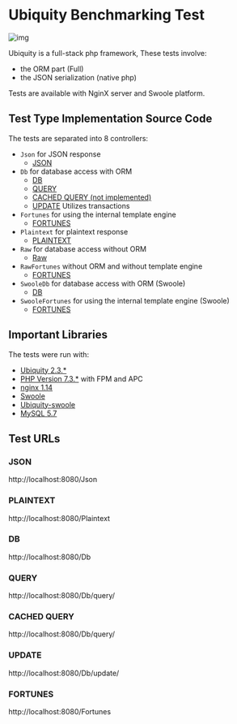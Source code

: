 # Ubiquity Benchmarking Test
![img](https://github.com/phpMv/ubiquity/blob/master/Banner/banner.png?raw=true)

Ubiquity is a full-stack php framework, These tests involve:
- the ORM part (Full)
- the JSON serialization (native php)

Tests are available with NginX server and Swoole platform.

## Test Type Implementation Source Code
The tests are separated into 8 controllers:
- `Json` for JSON response
  * [JSON](app/controllers/Json.php)
- `Db` for database access with ORM
  * [DB](app/controllers/Db.php)
  * [QUERY](app/controllers/Db.php)
  * [CACHED QUERY (not implemented)]()
  * [UPDATE](app/controllers/Db.php) Utilizes transactions
- `Fortunes` for using the internal template engine
  * [FORTUNES](app/controllers/Fortunes.php)
- `Plaintext` for plaintext response
  * [PLAINTEXT](app/controllers/Plaintext.php)
- `Raw` for database access without ORM
  * [Raw](app/controllers/Raw.php)
- `RawFortunes` without ORM and without template engine
  * [FORTUNES](app/controllers/RawFortunes.php)
- `SwooleDb` for database access with ORM (Swoole)
  * [DB](app/controllers/SwooleDb.php)
- `SwooleFortunes` for using the internal template engine (Swoole)
  * [FORTUNES](app/controllers/SwooleFortunes.php)

## Important Libraries
The tests were run with:
* [Ubiquity 2.3.*](https://ubiquity.kobject.net/)
* [PHP Version 7.3.*](http://www.php.net/) with FPM and APC
* [nginx 1.14](http://nginx.org/)
* [Swoole](https://www.swoole.com/)
* [Ubiquity-swoole](https://github.com/phpMv/ubiquity-swoole)
* [MySQL 5.7](https://dev.mysql.com/)


## Test URLs
### JSON

http://localhost:8080/Json

### PLAINTEXT

http://localhost:8080/Plaintext

### DB

http://localhost:8080/Db

### QUERY

http://localhost:8080/Db/query/

### CACHED QUERY

http://localhost:8080/Db/query/

### UPDATE

http://localhost:8080/Db/update/

### FORTUNES

http://localhost:8080/Fortunes
